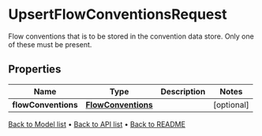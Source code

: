 

# UpsertFlowConventionsRequest

Flow conventions that is to be stored in the convention data store.  Only one of these must be present.

## Properties

| Name | Type | Description | Notes |
|------------ | ------------- | ------------- | -------------|
|**flowConventions** | [**FlowConventions**](FlowConventions.md) |  |  [optional] |



[Back to Model list](../README.md#documentation-for-models) &#8226; [Back to API list](../README.md#documentation-for-api-endpoints) &#8226; [Back to README](../README.md)



